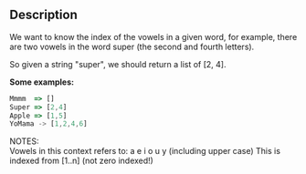 ## Description

We want to know the index of the vowels in a given word, for example, there are two vowels in the word super (the second and fourth letters).

So given a string "super", we should return a list of [2, 4].

**Some examples:**

```ts
Mmmm  => []
Super => [2,4]
Apple => [1,5]
YoMama -> [1,2,4,6]
```

NOTES:  
Vowels in this context refers to: a e i o u y (including upper case)
This is indexed from [1..n] (not zero indexed!)
